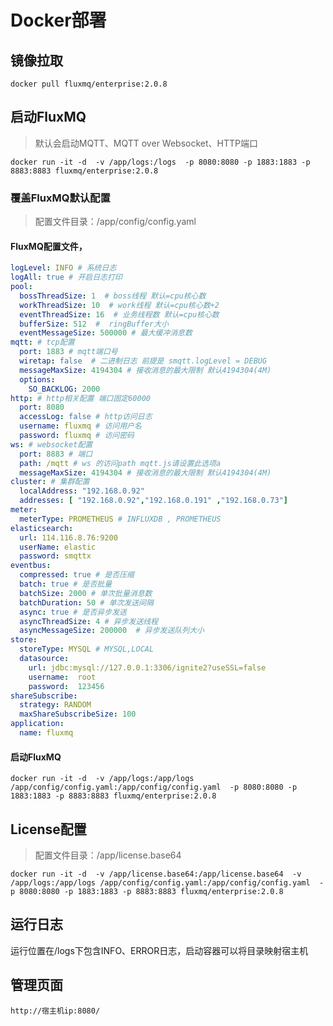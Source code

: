 # Docker部署

## 镜像拉取
```shell
docker pull fluxmq/enterprise:2.0.8
```

## 启动FluxMQ
> 默认会启动MQTT、MQTT over Websocket、HTTP端口
```shell
docker run -it -d  -v /app/logs:/logs  -p 8080:8080 -p 1883:1883 -p 8883:8883 fluxmq/enterprise:2.0.8
```

### 覆盖FluxMQ默认配置
> 配置文件目录：/app/config/config.yaml
#### FluxMQ配置文件，
```yaml
logLevel: INFO # 系统日志
logAll: true # 开启日志打印
pool:
  bossThreadSize: 1  # boss线程 默认=cpu核心数
  workThreadSize: 10  # work线程 默认=cpu核心数+2
  eventThreadSize: 16  # 业务线程数 默认=cpu核心数
  bufferSize: 512  #  ringBuffer大小
  eventMessageSize: 500000 # 最大缓冲消息数
mqtt: # tcp配置
  port: 1883 # mqtt端口号
  wiretap: false  # 二进制日志 前提是 smqtt.logLevel = DEBUG
  messageMaxSize: 4194304 # 接收消息的最大限制 默认4194304(4M)
  options:
    SO_BACKLOG: 2000
http: # http相关配置 端口固定60000
  port: 8080
  accessLog: false # http访问日志
  username: fluxmq # 访问用户名
  password: fluxmq # 访问密码
ws: # websocket配置
  port: 8883 # 端口
  path: /mqtt # ws 的访问path mqtt.js请设置此选项a
  messageMaxSize: 4194304 # 接收消息的最大限制 默认4194304(4M)
cluster: # 集群配置
  localAddress: "192.168.0.92"
  addresses: [ "192.168.0.92","192.168.0.191" ,"192.168.0.73"]
meter:
  meterType: PROMETHEUS # INFLUXDB , PROMETHEUS
elasticsearch:
  url: 114.116.8.76:9200
  userName: elastic
  password: smqttx  
eventbus:
  compressed: true # 是否压缩
  batch: true # 是否批量
  batchSize: 2000 # 单次批量消息数
  batchDuration: 50 # 单次发送间隔
  async: true # 是否异步发送
  asyncThreadSize: 4 # 异步发送线程
  asyncMessageSize: 200000  # 异步发送队列大小
store:
  storeType: MYSQL # MYSQL,LOCAL
  datasource:
    url: jdbc:mysql://127.0.0.1:3306/ignite2?useSSL=false
    username:  root
    password:  123456
shareSubscribe:
  strategy: RANDOM 
  maxShareSubscribeSize: 100  
application:
  name: fluxmq
```
#### 启动FluxMQ
```shell
docker run -it -d  -v /app/logs:/app/logs /app/config/config.yaml:/app/config/config.yaml  -p 8080:8080 -p 1883:1883 -p 8883:8883 fluxmq/enterprise:2.0.8
```
## License配置

> 配置文件目录：/app/license.base64
```shell
docker run -it -d  -v /app/license.base64:/app/license.base64  -v /app/logs:/app/logs /app/config/config.yaml:/app/config/config.yaml  -p 8080:8080 -p 1883:1883 -p 8883:8883 fluxmq/enterprise:2.0.8
```

## 运行日志

运行位置在/logs下包含INFO、ERROR日志，启动容器可以将目录映射宿主机

## 管理页面
```shell
http://宿主机ip:8080/
```